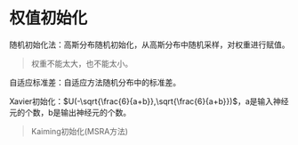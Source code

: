 # 权值初始化

随机初始化法：高斯分布随机初始化，从高斯分布中随机采样，对权重进行赋值。

> 权重不能太大，也不能太小。

自适应标准差：自适应方法随机分布中的标准差。

Xavier初始化：$U(-\sqrt{\frac{6}{a+b}},\sqrt{\frac{6}{a+b}})$，a是输入神经元的个数，b是输出神经元的个数。

>  Kaiming初始化(MSRA方法)